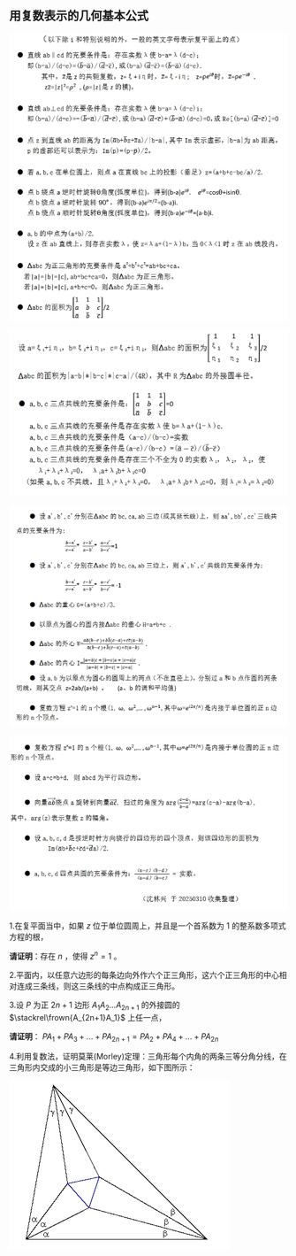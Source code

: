 ## 用复数表示的几何基本公式

![图1](/pics/p56-1.png)

![图2](/pics/p56-2.png)

![图3](/pics/p56-3.png)

![图4](/pics/p56-4.png)

1.在复平面当中，如果 $z$ 位于单位圆周上，并且是一个首系数为 $1$ 的整系数多项式方程的根，

**请证明**：存在 $n$ ，使得 $z^n=1$ 。

2.平面内，以任意六边形的每条边向外作六个正三角形，这六个正三角形的中心相对连成三条线，则这三条线的中点构成正三角形。

3.设 $P$ 为正 $2n+1$ 边形 $A_1A_2...A_{2n+1}$ 的外接圆的 $\stackrel\frown{A_{2n+1}A_1}$ 上任一点，

**请证明**： $PA_1+PA_3+...+PA_{2n+1}=PA_2+PA_4+...+PA_{2n}$

4.利用复数法，证明莫莱(Morley)定理：三角形每个内角的两条三等分角分线，在三角形内交成的小三角形是等边三角形，如下图所示：

![图5](/pics/p56-5.png)







